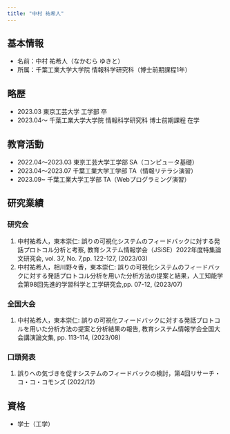 ```yaml
---
title: "中村 祐希人"
---
```


## 基本情報

- 名前：中村 祐希人（なかむら ゆきと）
- 所属：千葉工業大学大学院 情報科学研究科（博士前期課程1年）

## 略歴

- 2023.03 東京工芸大学 工学部 卒
- 2023.04～ 千葉工業大学大学院 情報科学研究科 博士前期課程 在学

## 教育活動

- 2022.04〜2023.03 東京工芸大学工学部 SA（コンピュータ基礎）
- 2023.04〜2023.07 千葉工業大学工学部 TA（情報リテラシ演習）
- 2023.09~ 千葉工業大学工学部 TA（Webプログラミング演習）

## 研究業績

### 研究会

1. 中村祐希人，東本崇仁: 誤りの可視化システムのフィードバックに対する発話プロトコル分析と考察, 教育システム情報学会（JSiSE）2022年度特集論文研究会, vol. 37, No. 7,pp. 122-127, (2023/03)
2. 中村祐希人，相川野々香，東本崇仁: 誤りの可視化システムのフィードバックに対する発話プロトコル分析を用いた分析方法の提案と結果，人工知能学会第98回先進的学習科学と工学研究会,pp. 07-12, (2023/07)

### 全国大会

1. 中村祐希人，東本崇仁: 誤りの可視化フィードバックに対する発話プロトコルを用いた分析方法の提案と分析結果の報告, 教育システム情報学会全国大会講演論文集, pp. 113-114, (2023/08)

### 口頭発表

1. 誤りへの気づきを促すシステムのフィードバックの検討，第4回リサーチ・コ・コ・コモンズ (2022/12)

## 資格

- 学士（工学）
